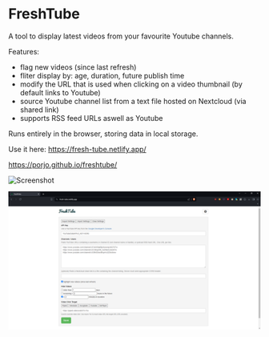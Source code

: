 # FreshTube

A tool to display latest videos from your favourite Youtube channels.

Features:
- flag new videos (since last refresh)
- fliter display by: age, duration, future publish time
- modify the URL that is used when clicking on a video thumbnail (by default links to Youtube)
- source Youtube channel list from a text file hosted on Nextcloud (via shared link)
- supports RSS feed URLs aswell as Youtube


Runs entirely in the browser, storing data in local storage.

Use it here: 
https://fresh-tube.netlify.app/

https://porjo.github.io/freshtube/

![Screenshot](https://porjo.github.io/freshtube/screenshot.jpg)

![Screenshot](https://github.com/sadiesocio/freshtube/blob/master/fresh-tube-screenshot.png)
